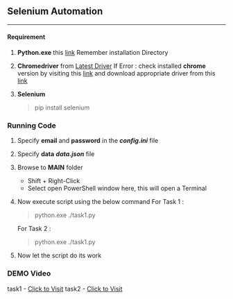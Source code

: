 ## Selenium Automation
---
#### Requirement
1. **Python.exe** this [link](https://www.python.org/)
    Remember installation Directory
2. **Chromedriver** from [Latest Driver](https://chromedriver.storage.googleapis.com/81.0.4044.138/chromedriver_win32.zip)
    If Error : check installed **chrome** version by visiting this [link](chrome://version) 
    and download appropriate driver from this [link]([chrome://version](https://chromedriver.chromium.org/downloads))

3. **Selenium**
    > pip install selenium

### Running Code
1. Specify **email** and **password** in the ***config.ini*** file
1. Specify **data**  ***data.json*** file
2. Browse to **MAIN** folder 
    - Shift + Right-Click
    - Select open PowerShell window here, this will open a Terminal
3. Now execute script using the below command
   For Task 1 : 
    > python.exe ./task1.py

    For Task 2 : 
    > python.exe ./task1.py
4. Now let the script do its work

### DEMO Video
task1 - [Click to Visit]()
task2 - [Click to Visit]()